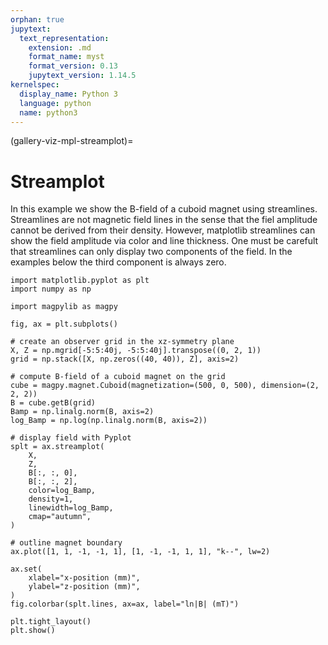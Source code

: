 ```yaml
---
orphan: true
jupytext:
  text_representation:
    extension: .md
    format_name: myst
    format_version: 0.13
    jupytext_version: 1.14.5
kernelspec:
  display_name: Python 3
  language: python
  name: python3
---
```


(gallery-viz-mpl-streamplot)=

# Streamplot

In this example we show the B-field of a cuboid magnet using streamlines. Streamlines are not magnetic field lines in the sense that the fiel amplitude cannot be derived from their density. However, matplotlib streamlines can show the field amplitude via color and line thickness. One must be carefult that streamlines can only display two components of the field. In the examples below the third component is always zero.

```{code-cell} ipython3
import matplotlib.pyplot as plt
import numpy as np

import magpylib as magpy

fig, ax = plt.subplots()

# create an observer grid in the xz-symmetry plane
X, Z = np.mgrid[-5:5:40j, -5:5:40j].transpose((0, 2, 1))
grid = np.stack([X, np.zeros((40, 40)), Z], axis=2)

# compute B-field of a cuboid magnet on the grid
cube = magpy.magnet.Cuboid(magnetization=(500, 0, 500), dimension=(2, 2, 2))
B = cube.getB(grid)
Bamp = np.linalg.norm(B, axis=2)
log_Bamp = np.log(np.linalg.norm(B, axis=2))

# display field with Pyplot
splt = ax.streamplot(
    X,
    Z,
    B[:, :, 0],
    B[:, :, 2],
    color=log_Bamp,
    density=1,
    linewidth=log_Bamp,
    cmap="autumn",
)

# outline magnet boundary
ax.plot([1, 1, -1, -1, 1], [1, -1, -1, 1, 1], "k--", lw=2)

ax.set(
    xlabel="x-position (mm)",
    ylabel="z-position (mm)",
)
fig.colorbar(splt.lines, ax=ax, label="ln|B| (mT)")

plt.tight_layout()
plt.show()
```

